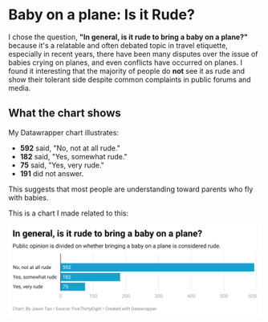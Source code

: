 # Baby on a plane: Is it Rude?

I chose the question, **"In general, is it rude to bring a baby on a plane?"** because it's a relatable and often debated topic in travel etiquette, especially in recent years, there have been many disputes over the issue of babies crying on planes, and even conflicts have occurred on planes. I found it interesting that the majority of people do **not** see it as rude and show their tolerant side despite common complaints in public forums and media.

## What the chart shows

My Datawrapper chart illustrates:
- **592** said, "No, not at all rude."
- **182** said, "Yes, somewhat rude."
- **75** said, "Yes, very rude."
- **191** did not answer.

This suggests that most people are understanding toward parents who fly with babies.

This is a chart I made related to this:

![Flight Etiquette Chart](https://github.com/Caitlynttt/Journ-124-Week-4-Quiz-Question-6/blob/main/Week%204%20Question%205%20Update.png)
